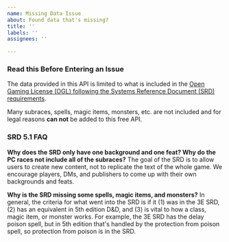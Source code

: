 ```yaml
---
name: Missing Data Issue
about: Found data that's missing?
title: ''
labels: ''
assignees: ''

---
```


### Read this Before Entering an Issue

The data provided in this API is limited to what is included in the [Open Gaming License (OGL) following the Systems Reference Document (SRD) requirements](https://dnd.wizards.com/articles/features/systems-reference-document-srd).  

Many subraces, spells, magic items, monsters, etc. are not included and for legal reasons **can not** be added to this free API.

### SRD 5.1 FAQ
**Why does the SRD only have one background and one feat? Why do the PC races not include all of the subraces?** The goal of the SRD is to allow users to create new content, not to replicate the text of the whole game. We encourage players, DMs, and publishers to come up with their own backgrounds and feats.

**Why is the SRD missing some spells, magic items, and monsters?** In general, the criteria for what went into the SRD is if it (1) was in the 3E SRD, (2) has an equivalent in 5th edition D&D, and (3) is vital to how a class, magic item, or monster works. For example, the 3E SRD has the delay poison spell, but in 5th edition that's handled by the protection from poison spell, so protection from poison is in the SRD.
